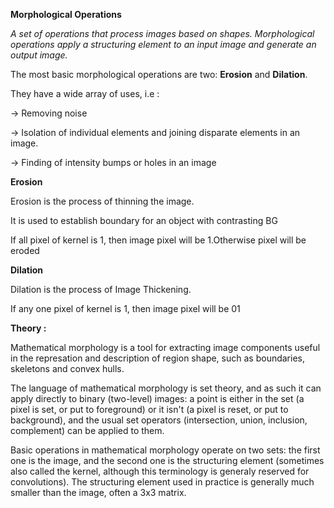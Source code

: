 **Morphological Operations**

*A set of operations that process images based on shapes. Morphological operations apply a structuring element to an input image and generate an output image.*

The most basic morphological operations are two: **Erosion** and **Dilation**. 

They have a wide array of uses, i.e :

-> Removing noise

-> Isolation of individual elements and joining disparate elements in an image.

-> Finding of intensity bumps or holes in an image

**Erosion**
  
  Erosion is the process of thinning the image.
  
  It is used to establish boundary for an object with contrasting BG
  
  If all pixel of kernel is 1, then image pixel will be 1.Otherwise pixel will be eroded
  
**Dilation**
  
  Dilation is the process of Image Thickening.
  
  If any one pixel of kernel is 1, then image pixel will be 01
  

**Theory :**

Mathematical morphology is a tool for extracting image components useful in the represation and description of region shape,
such as boundaries, skeletons and convex hulls. 

The language of mathematical morphology is set theory, and as such it can apply directly to binary (two-level) images: 
a point is either in the set (a pixel is set, or put to foreground) or it isn't (a pixel is reset, or put to background),
and the usual set operators (intersection, union, inclusion, complement) can be applied to them.

Basic operations in mathematical morphology operate on two sets: the first one is the image,
and the second one is the structuring element (sometimes also called the kernel,
although this terminology is generaly reserved for convolutions).
The structuring element used in practice is generally much smaller than the image, often a 3x3 matrix.

